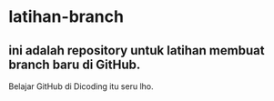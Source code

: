 # latihan-branch

## ini adalah repository untuk latihan membuat branch baru di GitHub.

Belajar GitHub di Dicoding itu seru lho.
